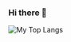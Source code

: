### Hi there 👋

![My Top Langs](https://github-readme-stats.vercel.app/api/top-langs/?username=msynko&layout=compact)
